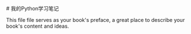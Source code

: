 $$$$# 我的Python学习笔记

This file file serves as your book's preface, a great place to describe your book's content and ideas.
